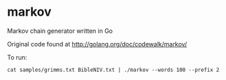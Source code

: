 markov
======

Markov chain generator written in Go

Original code found at http://golang.org/doc/codewalk/markov/

To run:

```
cat samples/grimms.txt BibleNIV.txt | ./markov --words 100 --prefix 2
